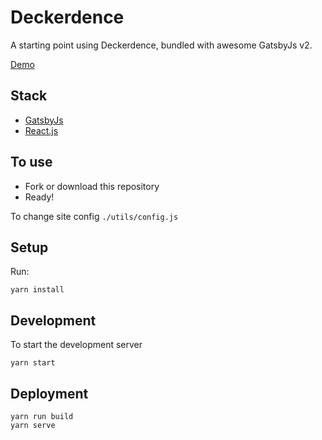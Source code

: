 # Deckerdence

A starting point using Deckerdence, bundled with awesome GatsbyJs v2.

[Demo](https://deckerdence.netlify.com/)

## Stack

- [GatsbyJs](https://www.gatsbyjs.org/)
- [React.js](https://reactjs.org/)

## To use

- Fork or download this repository
- Ready!

To change site config `./utils/config.js`

## Setup

Run:

```
yarn install
```

## Development

To start the development server

```
yarn start
```

## Deployment

```
yarn run build
yarn serve
```
